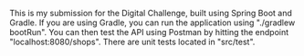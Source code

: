 This is my submission for the Digital Challenge, built using Spring Boot and Gradle. If you are using Gradle, you can
run the application using "./gradlew bootRun". You can then test the API using Postman by hitting the endpoint
"localhost:8080/shops". There are unit tests located in "src/test".

